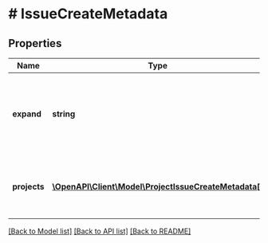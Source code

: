 # # IssueCreateMetadata

## Properties

Name | Type | Description | Notes
------------ | ------------- | ------------- | -------------
**expand** | **string** | Expand options that include additional project details in the response. | [optional] [readonly]
**projects** | [**\OpenAPI\Client\Model\ProjectIssueCreateMetadata[]**](ProjectIssueCreateMetadata.md) | List of projects and their issue creation metadata. | [optional] [readonly]

[[Back to Model list]](../../README.md#models) [[Back to API list]](../../README.md#endpoints) [[Back to README]](../../README.md)
